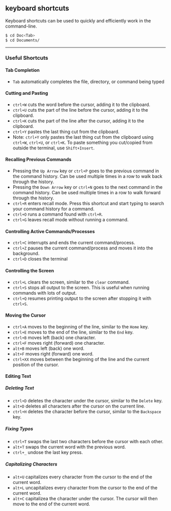 keyboard shortcuts
-------

Keyboard shortcuts can be used to quickly and efficiently work in the command-line.

~~~ bash
$ cd Doc<Tab>
$ cd Documents/
~~~

---

### Useful Shortcuts

#### Tab Completion

 * `Tab` automatically completes the file, directory, or command being typed

#### Cutting and Pasting

 * `ctrl+W` cuts the word before the cursor, adding it to the clipboard.
 * `ctrl+U` cuts the part of the line before the cursor, adding it to the clipboard.
 * `ctrl+K` cuts the part of the line after the cursor, adding it to the clipboard.
 * `ctrl+Y` pastes the last thing cut from the clipboard.
 * Note: `ctrl+Y` only pastes the last thing cut from the clipboard using `ctrl+W`, `ctrl+U`, or `ctrl+K`.  To paste something you cut/copied from outside the terminal, use `Shift+Insert`.

#### Recalling Previous Commands

 * Pressing the `Up Arrow` key or `ctrl+P` goes to the previous command in the command history. Can be used multiple times in a row to walk back through the history.
 * Pressing the `Down Arrow` key or `ctrl+N` goes to the next command in the command history. Can be used multiple times in a row to walk forward through the history.
 * `ctrl+R` enters recall mode. Press this shortcut and start typing to search your command history for a command.
 * `ctrl+O` runs a command found with `ctrl+R`.
 * `ctrl+G` leaves recall mode without running a command.

#### Controlling Active Commands/Processes

 * `ctrl+C` interrupts and ends the current command/process.
 * `ctrl+Z` pauses the current command/process and moves it into the background.
 * `ctrl+D` closes the terminal

#### Controlling the Screen

 * `ctrl+L` clears the screen, similar to the `clear` command.
 * `ctrl+S` stops all output to the screen. This is useful when running commands with lots of output.
 * `ctrl+Q` resumes printing output to the screen after stopping it with `ctrl+S`.

#### Moving the Cursor

 * `ctrl+A` moves to the beginning of the line, similar to the `Home` key.
 * `ctrl+E` moves to the end of the line, similar to the `End` key.
 * `ctrl+B` moves left (back) one character.
 * `ctrl+F` moves right (forward) one character.
 * `alt+B` moves left (back) one word.
 * `alt+F` moves right (forward) one word.
 * `ctrl+XX` moves between the beginning of the line and the current position of the cursor.

#### Editing Text

##### Deleting Text

 * `ctrl+D` deletes the character under the cursor, similar to the `Delete` key.
 * `alt+D` deletes all characters after the cursor on the current line.
 * `ctrl+H` deletes the character before the cursor, similar to the `Backspace` key.

##### Fixing Typos

 * `ctrl+T` swaps the last two characters before the cursor with each other.
 * `alt+T` swaps the current word with the previous word.
 * `ctrl+_` undose the last key press.

##### Capitalizing Characters

 * `alt+U` capitalizes every character from the cursor to the end of the current word.
 * `alt+L` uncapitalizes every character from the cursor to the end of the current word.
 * `alt+C` capitalizea the character under the cursor. The cursor will then move to the end of the current word.
